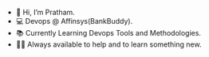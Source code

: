 - 👋 Hi, I’m Pratham.
- 💻 Devops @ Affinsys(BankBuddy).
- 📚 Currently Learning Devops Tools and Methodologies.
- ✌🏻 Always available to help and to learn something new.
<!---
Pratham-Affinsys/Pratham-Affinsys is a ✨ special ✨ repository because its `README.md` (this file) appears on your GitHub profile.
You can click the Preview link to take a look at your changes.
--->
